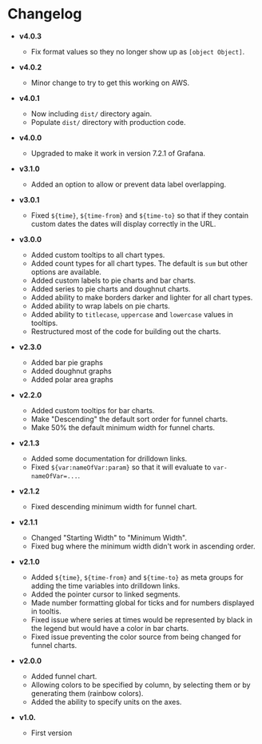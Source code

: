 # Changelog

- **v4.0.3**
  - Fix format values so they no longer show up as `[object Object]`.

- **v4.0.2**
  - Minor change to try to get this working on AWS.

- **v4.0.1**
  - Now including `dist/` directory again.
  - Populate `dist/` directory with production code.

- **v4.0.0**
  - Upgraded to make it work in version 7.2.1 of Grafana.

- **v3.1.0**
  - Added an option to allow or prevent data label overlapping.

- **v3.0.1**
  - Fixed `${time}`, `${time-from}` and `${time-to}` so that if they contain custom dates the dates will display correctly in the URL.

- **v3.0.0**
  - Added custom tooltips to all chart types.
  - Added count types for all chart types.  The default is `sum` but other options are available.
  - Added custom labels to pie charts and bar charts.
  - Added series to pie charts and doughnut charts.
  - Added ability to make borders darker and lighter for all chart types.
  - Added ability to wrap labels on pie charts.
  - Added ability to `titlecase`, `uppercase` and `lowercase` values in tooltips.
  - Restructured most of the code for building out the charts.

- **v2.3.0**
  - Added bar pie graphs
  - Added doughnut graphs
  - Added polar area graphs

- **v2.2.0**
  - Added custom tooltips for bar charts.
  - Make "Descending" the default sort order for funnel charts.
  - Make 50% the default minimum width for funnel charts.

- **v2.1.3**
  - Added some documentation for drilldown links.
  - Fixed `${var:nameOfVar:param}` so that it will evaluate to `var-nameOfVar=...`.

- **v2.1.2**
  - Fixed descending minimum width for funnel chart.

- **v2.1.1**
  - Changed "Starting Width" to "Minimum Width".
  - Fixed bug where the minimum width didn't work in ascending order.

- **v2.1.0**
  - Added `${time}`, `${time-from}` and `${time-to}` as meta groups for adding the time variables into drilldown links.
  - Added the pointer cursor to linked segments.
  - Made number formatting global for ticks and for numbers displayed in tooltis.
  - Fixed issue where series at times would be represented by black in the legend but would have a color in bar charts.
  - Fixed issue preventing the color source from being changed for funnel charts.

- **v2.0.0**
  - Added funnel chart.
  - Allowing colors to be specified by column, by selecting them or by generating them (rainbow colors).
  - Added the ability to specify units on the axes.


- **v1.0.**
  - First version
